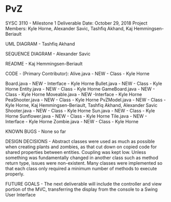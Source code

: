# PvZ
SYSC 3110 - Milestone 1
Deliverable Date: October 29, 2018
Project Members: Kyle Horne, Alexander Savic, Tashfiq Akhand, Kaj Hemmingsen-Beriault

UML DIAGRAM - Tashfiq Akhand

SEQUENCE DIAGRAM - Alexander Savic

README - Kaj Hemmingsen-Beriault

CODE - (Primary Contributor):
Alive.java - NEW - Class - Kyle Horne

Board.java - NEW - Interface - Kyle Horne
Bullet.java - NEW - Class - Kyle Horne
Entity.java - NEW - Class - Kyle Horne
GameBoard.java - NEW - Class - Kyle Horne
Moveable.java - NEW -Interface - Kyle Horne
PeaShooter.java - NEW - Class - Kyle Horne
PvZModel.java - NEW - Class - Kyle Horne, Kaj Hemmingsen-Beriault, Tashfiq 				Akhand, Alexander Savic
Shooter.java - NEW - Class - Kyle Horne
Sun.java - NEW - Class - Kyle Horne
Sunflower.java - NEW - Class - Kyle Horne
Tile.java - NEW - Interface - Kyle Horne
Zombie.java - NEW - Class - Kyle Horne

KNOWN BUGS -
None so far

DESIGN DECISIONS - 
Abstract classes were used as much as possible when creating plants and zombies, as that cut down on copied code for shared properties between entities. Coupling was kept low.  Unless something was fundamentally changed in another class such as method return type, issues were non-existent.  Many classes were implemented so that each class only required a minimum number of methods to execute properly.

FUTURE GOALS -
The next deliverable will include the controller and view portion of the MVC, transferring the display from the console to a Swing User Interface
